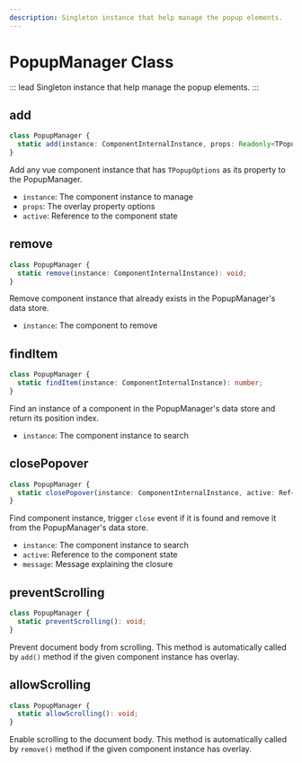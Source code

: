 ```yaml
---
description: Singleton instance that help manage the popup elements.
---
```


# PopupManager Class

::: lead
Singleton instance that help manage the popup elements. 
:::


## add

```ts
class PopupManager {
  static add(instance: ComponentInternalInstance, props: Readonly<TPopupOptions>, active: Ref<boolean>): void; 
}
```

Add any vue component instance that has `TPopupOptions` as its property to the PopupManager. 
* `instance`: The component instance to manage
* `props`: The overlay property options
* `active`: Reference to the component state


## remove

```ts
class PopupManager {
  static remove(instance: ComponentInternalInstance): void; 
}
```

Remove component instance that already exists in the PopupManager's data store. 
* `instance`: The component to remove


## findItem

```ts
class PopupManager {
  static findItem(instance: ComponentInternalInstance): number; 
}
```

Find an instance of a component in the PopupManager's data store and return 
its position index. 
* `instance`: The component instance to search


## closePopover

```ts
class PopupManager {
  static closePopover(instance: ComponentInternalInstance, active: Ref<boolean>, message: string): void; 
}
```

Find component instance, trigger `close` event if it is found and remove it from 
the PopupManager's data store. 
* `instance`: The component instance to search
* `active`: Reference to the component state
* `message`: Message explaining the closure


## preventScrolling

```ts
class PopupManager {
  static preventScrolling(): void; 
}
```

Prevent document body from scrolling. This method is automatically called by `add()` 
method if the given component instance has overlay.


## allowScrolling 

```ts
class PopupManager {
  static allowScrolling(): void; 
}
```

Enable scrolling to the document body. This method is automatically called by `remove()` 
method if the given component instance has overlay.
